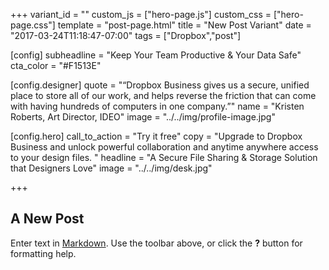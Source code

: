 +++
variant_id = ""
custom_js = ["hero-page.js"]
custom_css = ["hero-page.css"]
template = "post-page.html"
title = "New Post Variant"
date = "2017-03-24T11:18:47-07:00"
tags = ["Dropbox","post"]

[config]
  subheadline = "Keep Your Team Productive & Your Data Safe"
  cta_color = "#F1513E"

  [config.designer]
    quote = "“Dropbox Business gives us a secure, unified place to store all of our work, and helps reverse the friction that can come with having hundreds of computers in one company.”"
    name = "Kristen Roberts, Art Director, IDEO"
    image = "../../img/profile-image.jpg"

  [config.hero]
    call_to_action = "Try it free"
    copy = "Upgrade to Dropbox Business and unlock powerful collaboration and anytime anywhere access to your design files. "
    headline = "A Secure File Sharing & Storage Solution that Designers Love"
    image = "../../img/desk.jpg"

+++

## A New Post

Enter text in [Markdown](http://daringfireball.net/projects/markdown/). Use the toolbar above, or click the **?** button for formatting help.
